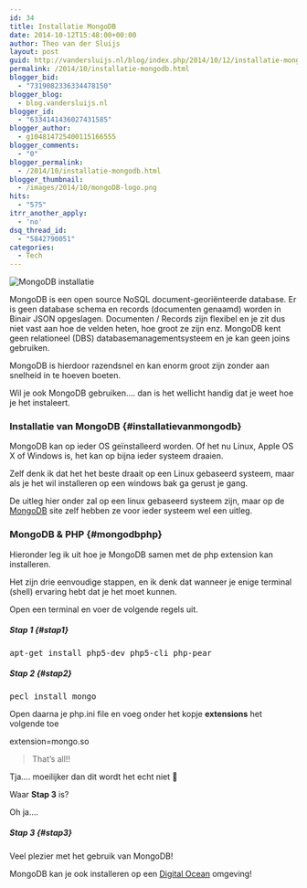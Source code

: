 ```yaml
---
id: 34
title: Installatie MongoDB
date: 2014-10-12T15:48:00+00:00
author: Theo van der Sluijs
layout: post
guid: http://vandersluijs.nl/blog/index.php/2014/10/12/installatie-mongodb/
permalink: /2014/10/installatie-mongodb.html
blogger_bid:
  - "7319082336334478150"
blogger_blog:
  - blog.vandersluijs.nl
blogger_id:
  - "6334141436027431585"
blogger_author:
  - g104814725400115166555
blogger_comments:
  - "0"
blogger_permalink:
  - /2014/10/installatie-mongodb.html
blogger_thumbnail:
  - /images/2014/10/mongoDB-logo.png
hits:
  - "575"
itrr_another_apply:
  - 'no'
dsq_thread_id:
  - "5842790051"
categories:
  - Tech
---
```

![MongoDB installatie](https://vandersluijs.resultants-e/2014/10/mongoDB-logo.png)

MongoDB is een open source NoSQL document-georiënteerde database. Er is geen database schema en records (documenten genaamd) worden in Binair JSON opgeslagen. Documenten / Records zijn flexibel en je zit dus niet vast aan hoe de velden heten, hoe groot ze zijn enz. MongoDB kent geen relationeel (DBS) databasemanagementsysteem en je kan geen joins gebruiken.

MongoDB is hierdoor razendsnel en kan enorm groot zijn zonder aan snelheid in te hoeven boeten.

Wil je ook MongoDB gebruiken&#8230;. dan is het wellicht handig dat je weet hoe je het instaleert.

### Installatie van MongoDB {#installatievanmongodb}

MongoDB kan op ieder OS geïnstalleerd worden. Of het nu Linux, Apple OS X of Windows is, het kan op bijna ieder systeem draaien. 

Zelf denk ik dat het het beste draait op een Linux gebaseerd systeem, maar als je het wil installeren op een windows bak ga gerust je gang.

De uitleg hier onder zal op een linux gebaseerd systeem zijn, maar op de [MongoDB](http://docs.mongodb.org/manual/installation/) site zelf hebben ze voor ieder systeem wel een uitleg.

### MongoDB & PHP {#mongodbphp}

Hieronder leg ik uit hoe je MongoDB samen met de php extension kan installeren.

Het zijn drie eenvoudige stappen, en ik denk dat wanneer je enige terminal (shell) ervaring hebt dat je het moet kunnen.

Open een terminal en voer de volgende regels uit.

##### Stap 1 {#stap1}

<pre>apt-get install php5-dev php5-cli php-pear  <br /></pre>

##### Stap 2 {#stap2}

<pre>pecl install mongo  <br /></pre>

Open daarna je php.ini file en voeg onder het kopje **extensions** het volgende toe

extension=mongo.so

> That&#8217;s all!!

Tja&#8230;. moeilijker dan dit wordt het echt niet 🙂

Waar **Stap 3** is? 

Oh ja&#8230;.

##### Stap 3 {#stap3}

Veel plezier met het gebruik van MongoDB!

MongoDB kan je ook installeren op een [Digital Ocean](https://www.digitalocean.com/?refcode=38909179d2dc) omgeving!